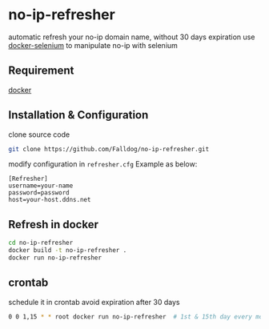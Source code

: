 no-ip-refresher
=============
automatic refresh your no-ip domain name, without 30 days expiration
use [docker-selenium](https://github.com/SeleniumHQ/docker-selenium) to manipulate no-ip with selenium


Requirement
-------
[docker](https://www.docker.com/)


Installation & Configuration
-------
clone source code
```sh
git clone https://github.com/Falldog/no-ip-refresher.git
```

modify configuration in `refresher.cfg`
Example as below:
```
[Refresher]
username=your-name
password=password
host=your-host.ddns.net
```

Refresh in docker
-------
```sh
cd no-ip-refresher
docker build -t no-ip-refresher .
docker run no-ip-refresher
```


crontab
-------
schedule it in crontab
avoid expiration after 30 days
```sh
0 0 1,15 * * root docker run no-ip-refresher  # 1st & 15th day every month
```

